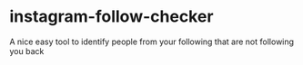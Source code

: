 # instagram-follow-checker
A nice easy tool to identify people from your following that are not following you back
